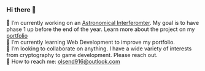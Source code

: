 ### Hi there 👋
🔭 I’m currently working on an [Astronomical Interferomter](https://en.wikipedia.org/wiki/Astronomical_interferometer). My goal is to have phase 1 up before the end of the year. Learn more about the project on my [portfolio](https://botolsen.github.io/)  
🌱 I’m currently learning Web Development to improve my portfolio.  
👯 I’m looking to collaborate on anything. I have a wide variety of interests from cryptography to game development. Please reach out.  
💬 How to reach me: olsend916@outlook.com  

